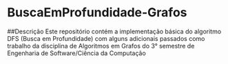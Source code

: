 # BuscaEmProfundidade-Grafos

##Descrição
Este repositório contém a implementação básica do algoritmo DFS (Busca em Profundidade) com alguns adicionais passados como trabalho da disciplina de Algoritmos em Grafos do 3° semestre de Engenharia de Software/Ciência da Computação
